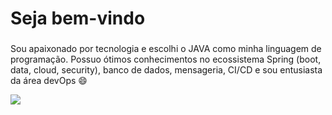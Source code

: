 # Seja bem-vindo

###

Sou apaixonado por tecnologia e escolhi o JAVA como minha linguagem de programação. Possuo ótimos conhecimentos no ecossistema Spring (boot, data, cloud, security), banco de dados, mensageria, CI/CD e sou entusiasta da área devOps 😄
<br>

<a href="https://www.linkedin.com/in/matheuspieropan/"><img src="https://img.shields.io/badge/LinkedIn-0077B5?style=for-the-badge&logo=linkedin&logoColor=white"/></a>
